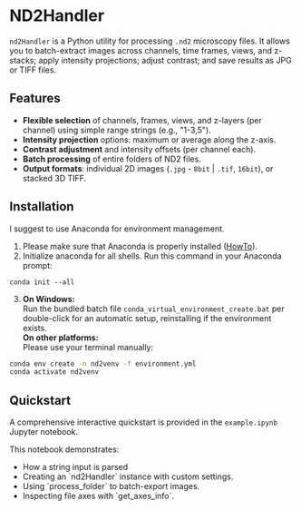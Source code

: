 # ND2Handler

`nd2Handler` is a Python utility for processing `.nd2` microscopy files. It allows you to batch-extract images across channels, time frames, views, and z-stacks; apply intensity projections; adjust contrast; and save results as JPG or TIFF files.

## Features

- **Flexible selection** of channels, frames, views, and z-layers (per channel) using simple range strings (e.g., "1-3,5").
- **Intensity projection** options: maximum or average along the z-axis.
- **Contrast adjustment** and intensity offsets (per channel each).
- **Batch processing** of entire folders of ND2 files.
- **Output formats**: individual 2D images (`.jpg` - `8bit` | `.tif`, `16bit`), or stacked 3D TIFF.


## Installation

I suggest to use Anaconda for environment management.
1. Please make sure that Anaconda is properly installed ([HowTo](https://www.anaconda.com/docs/getting-started/anaconda/install)).
2. Initialize anaconda for all shells. Run this command in your Anaconda prompt:
  ~~~batch
  conda init --all
  ~~~

3. **On Windows:**\
Run the bundled batch file `conda_virtual_environment_create.bat` per double-click for an automatic setup, reinstalling if the environment exists.\
**On other platforms:**\
Please use your terminal manually:

~~~bash
conda env create -n nd2venv -f environment.yml
conda activate nd2venv
~~~

## Quickstart

A comprehensive interactive quickstart is provided in the `example.ipynb` Jupyter notebook.

This notebook demonstrates:

- How a string input is parsed
- Creating an \`nd2Handler\` instance with custom settings.
- Using \`process_folder\` to batch-export images.
- Inspecting file axes with \`get_axes_info\`.
